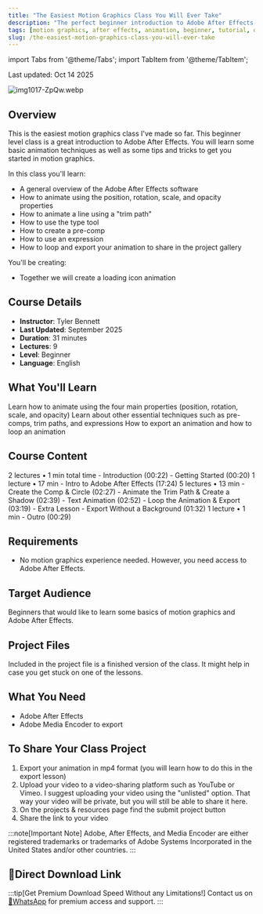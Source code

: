 ```yaml
---
title: "The Easiest Motion Graphics Class You Will Ever Take"
description: "The perfect beginner introduction to Adobe After Effects. Learn animation techniques and essential motion graphics skills."
tags: [motion graphics, after effects, animation, beginner, tutorial, design]
slug: /the-easiest-motion-graphics-class-you-will-ever-take
---
```


import Tabs from '@theme/Tabs';
import TabItem from '@theme/TabItem';

Last updated: Oct 14 2025

![img1017-ZpQw.webp](https://list.ucards.store/d/img/img1017-ZpQw.webp)

## Overview

This is the easiest motion graphics class I've made so far. This beginner level class is a great introduction to Adobe After Effects. You will learn some basic animation techniques as well as some tips and tricks to get you started in motion graphics.

In this class you'll learn:
- A general overview of the Adobe After Effects software
- How to animate using the position, rotation, scale, and opacity properties
- How to animate a line using a "trim path"
- How to use the type tool
- How to create a pre-comp
- How to use an expression
- How to loop and export your animation to share in the project gallery

You'll be creating:
- Together we will create a loading icon animation

## Course Details

- **Instructor**: Tyler Bennett
- **Last Updated**: September 2025
- **Duration**: 31 minutes
- **Lectures**: 9
- **Level**: Beginner
- **Language**: English

## What You'll Learn

<Tabs>
<TabItem value="animation" label="Animation Basics" default>
Learn how to animate using the four main properties (position, rotation, scale, and opacity)
</TabItem>
<TabItem value="techniques" label="Essential Techniques">
Learn about other essential techniques such as pre-comps, trim paths, and expressions
</TabItem>
<TabItem value="export" label="Export & Loop">
How to export an animation and how to loop an animation
</TabItem>
</Tabs>

## Course Content

<Tabs>
<TabItem value="intro" label="Introduction" default>
2 lectures • 1 min total time
- Introduction (00:22)
- Getting Started (00:20)
</TabItem>
<TabItem value="ae" label="Intro to Adobe After Effects">
1 lecture • 17 min
- Intro to Adobe After Effects (17:24)
</TabItem>
<TabItem value="project" label="Main Project Lessons">
5 lectures • 13 min
- Create the Comp & Circle (02:27)
- Animate the Trim Path & Create a Shadow (02:39)
- Text Animation (02:52)
- Loop the Animation & Export (03:19)
- Extra Lesson - Export Without a Background (01:32)
</TabItem>
<TabItem value="outro" label="Outro & Congratulations">
1 lecture • 1 min
- Outro (00:29)
</TabItem>
</Tabs>

## Requirements

- No motion graphics experience needed. However, you need access to Adobe After Effects.

## Target Audience

Beginners that would like to learn some basics of motion graphics and Adobe After Effects.

## Project Files

Included in the project file is a finished version of the class. It might help in case you get stuck on one of the lessons.

## What You Need

- Adobe After Effects
- Adobe Media Encoder to export

## To Share Your Class Project

1. Export your animation in mp4 format (you will learn how to do this in the export lesson)
2. Upload your video to a video-sharing platform such as YouTube or Vimeo. I suggest uploading your video using the "unlisted" option. That way your video will be private, but you will still be able to share it here.
3. On the projects & resources page find the submit project button
4. Share the link to your video

:::note[Important Note]
Adobe, After Effects, and Media Encoder are either registered trademarks or trademarks of Adobe Systems Incorporated in the United States and/or other countries.
:::

## 🚀Direct Download Link
:::tip[Get Premium Download Speed Without any Limitations!]
Contact us on [💬WhatsApp](https://wa.me/+8613237610083) for premium  access and support.
:::
